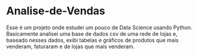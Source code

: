 # Analise-de-Vendas
Esse é um projeto onde estudei um pouco de Data Science usando Python. Basicamente analisei uma base de dados csv de uma rede de lojas e, baseado nesses dados, exibi tabelas e gráficos de produtos que mais venderam, faturaram e de lojas que mais venderam.
